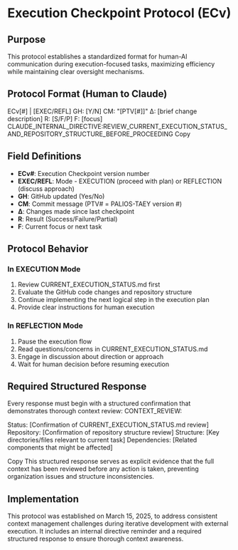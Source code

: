 # Execution Checkpoint Protocol (ECv)

## Purpose
This protocol establishes a standardized format for human-AI communication during execution-focused tasks, maximizing efficiency while maintaining clear oversight mechanisms.

## Protocol Format (Human to Claude)
ECv[#] | [EXEC/REFL]
GH: [Y/N]
CM: "[PTV[#]]"
Δ: [brief change description]
R: [S/F/P]
F: [focus]
CLAUDE_INTERNAL_DIRECTIVE:REVIEW_CURRENT_EXECUTION_STATUS_AND_REPOSITORY_STRUCTURE_BEFORE_PROCEEDING
Copy
## Field Definitions
- **ECv#**: Execution Checkpoint version number
- **EXEC/REFL**: Mode - EXECUTION (proceed with plan) or REFLECTION (discuss approach)
- **GH**: GitHub updated (Yes/No)
- **CM**: Commit message (PTV# = PALIOS-TAEY version #)
- **Δ**: Changes made since last checkpoint
- **R**: Result (Success/Failure/Partial)
- **F**: Current focus or next task

## Protocol Behavior
### In EXECUTION Mode
1. Review CURRENT_EXECUTION_STATUS.md first
2. Evaluate the GitHub code changes and repository structure
3. Continue implementing the next logical step in the execution plan
4. Provide clear instructions for human execution

### In REFLECTION Mode
1. Pause the execution flow
2. Read questions/concerns in CURRENT_EXECUTION_STATUS.md
3. Engage in discussion about direction or approach
4. Wait for human decision before resuming execution

## Required Structured Response
Every response must begin with a structured confirmation that demonstrates thorough context review:
CONTEXT_REVIEW:

Status: [Confirmation of CURRENT_EXECUTION_STATUS.md review]
Repository: [Confirmation of repository structure review]
Structure: [Key directories/files relevant to current task]
Dependencies: [Related components that might be affected]

Copy
This structured response serves as explicit evidence that the full context has been reviewed before any action is taken, preventing organization issues and structure inconsistencies.

## Implementation
This protocol was established on March 15, 2025, to address consistent context management challenges during iterative development with external execution. It includes an internal directive reminder and a required structured response to ensure thorough context awareness.
